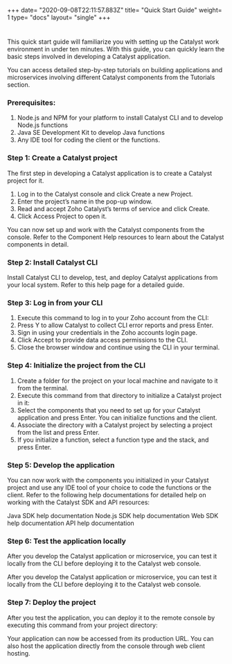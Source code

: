 +++
date= "2020-09-08T22:11:57.883Z"
title= "Quick Start Guide"
weight= 1
type= "docs"
layout= "single"
+++
#
This quick start guide will familiarize you with setting up the Catalyst work environment in under ten minutes. With this guide, you can quickly learn the basic steps involved in developing a Catalyst application.

You can access detailed step-by-step tutorials on building applications and microservices involving different Catalyst components from the Tutorials section.

### Prerequisites:

1. Node.js and NPM for your platform to install Catalyst CLI and to develop Node.js functions 
2. Java SE Development Kit to develop Java functions 
3. Any IDE tool for coding the client or the functions.

### Step 1: Create a Catalyst project

The first step in developing a Catalyst application is to create a Catalyst project for it.

1. Log in to the Catalyst console and click Create a new Project. 
2. Enter the project’s name in the pop-up window. 
3. Read and accept Zoho Catalyst’s terms of service and click Create. 
4. Click Access Project to open it.

You can now set up and work with the Catalyst components from the console. Refer to the Component Help resources to learn about the Catalyst components in detail.

### Step 2: Install Catalyst CLI

Install Catalyst CLI to develop, test, and deploy Catalyst applications from your local system. Refer to this help page for a detailed guide.

### Step 3: Log in from your CLI

1. Execute this command to log in to your Zoho account from the CLI:
2. Press Y to allow Catalyst to collect CLI error reports and press Enter. 
3. Sign in using your credentials in the Zoho accounts login page. 
4. Click Accept to provide data access permissions to the CLI. 
5. Close the browser window and continue using the CLI in your terminal.

### Step 4: Initialize the project from the CLI

1. Create a folder for the project on your local machine and navigate to it from the terminal. 
2. Execute this command from that directory to initialize a Catalyst project in it:
3. Select the components that you need to set up for your Catalyst application and press Enter. You can initialize functions and the client.
4. Associate the directory with a Catalyst project by selecting a project from the list and press Enter. 
5. If you initialize a function, select a function type and the stack, and press Enter.

### Step 5: Develop the application

You can now work with the components you initialized in your Catalyst project and use any IDE tool of your choice to code the functions or the client. Refer to the following help documentations for detailed help on working with the Catalyst SDK and API resources:

 Java SDK help documentation 
 Node.js SDK help documentation 
 Web SDK help documentation 
 API help documentation

### Step 6: Test the application locally

After you develop the Catalyst application or microservice, you can test it locally from the CLI before deploying it to the Catalyst web console.

After you develop the Catalyst application or microservice, you can test it locally from the CLI before deploying it to the Catalyst web console.

### Step 7: Deploy the project

After you test the application, you can deploy it to the remote console by executing this command from your project directory:

Your application can now be accessed from its production URL. You can also host the application directly from the console through web client hosting.